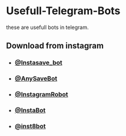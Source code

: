 # Usefull-Telegram-Bots
these are usefull bots in telegram.
## Download from instagram
- ### [@Instasave_bot](https://t.me/Instasave_bot)
- ### [@AnySaveBot](https://t.me/AnySaveBot)
- ### [@InstagramRobot](https://t.me/InstagramRobot)
- ### [@InstaBot](https://t.me/InstaBot)
- ### [@inst8bot](https://t.me/inst8bot)












